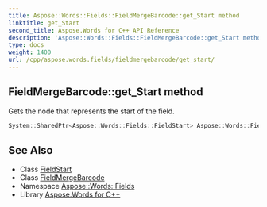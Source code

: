 ```yaml
---
title: Aspose::Words::Fields::FieldMergeBarcode::get_Start method
linktitle: get_Start
second_title: Aspose.Words for C++ API Reference
description: 'Aspose::Words::Fields::FieldMergeBarcode::get_Start method. Gets the node that represents the start of the field in C++.'
type: docs
weight: 1400
url: /cpp/aspose.words.fields/fieldmergebarcode/get_start/
---
```

## FieldMergeBarcode::get_Start method


Gets the node that represents the start of the field.

```cpp
System::SharedPtr<Aspose::Words::Fields::FieldStart> Aspose::Words::Fields::FieldMergeBarcode::get_Start() override
```

## See Also

* Class [FieldStart](../../fieldstart/)
* Class [FieldMergeBarcode](../)
* Namespace [Aspose::Words::Fields](../../)
* Library [Aspose.Words for C++](../../../)
